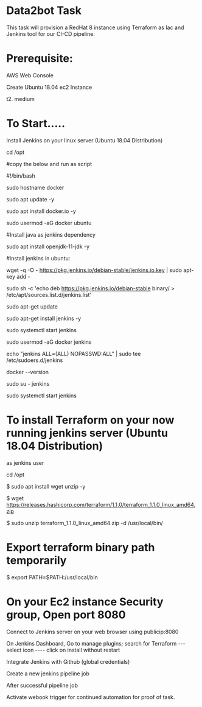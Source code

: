 # Data2bot Task
This task will provision a RedHat 8 instance using Terraform as Iac and Jenkins tool for our CI-CD pipeline.

# Prerequisite:

AWS Web Console

Create Ubuntu 18.04 ec2 Instance

t2. medium

# To Start.....


Install Jenkins on your linux server (Ubuntu 18.04 Distribution)

cd /opt

#copy the below and run as script

#!/bin/bash

sudo hostname docker

sudo apt update -y

sudo apt install docker.io -y

sudo usermod -aG docker ubuntu 

#Install java as jenkins dependency

sudo apt install openjdk-11-jdk -y

#install jenkins in ubuntu:

wget -q -O - https://pkg.jenkins.io/debian-stable/jenkins.io.key | sudo apt-key add -

sudo sh -c 'echo deb https://pkg.jenkins.io/debian-stable binary/ > \
    /etc/apt/sources.list.d/jenkins.list'
    
sudo apt-get update

sudo apt-get install jenkins -y

sudo systemctl start jenkins

sudo usermod -aG docker jenkins

echo "jenkins  ALL=(ALL) NOPASSWD:ALL" | sudo tee /etc/sudoers.d/jenkins 

docker --version

sudo su - jenkins

sudo systemctl start jenkins


# To install Terraform on your now running jenkins server (Ubuntu 18.04 Distribution)

as jenkins user

cd /opt

$ sudo apt install wget unzip -y

$ wget https://releases.hashicorp.com/terraform/1.1.0/terraform_1.1.0_linux_amd64.zip

$ sudo unzip terraform_1.1.0_linux_amd64.zip -d /usr/local/bin/

# Export terraform binary path temporarily

$ export PATH=$PATH:/usr/local/bin

# On your Ec2 instance Security group, Open port 8080

Connect to Jenkins server on your web browser using publicip:8080

On Jenkins Dashboard, Go to manage plugins; search for Terraform --- select icon ---- click on install without restart

Integrate Jenkins with Github (global credentials)

Create a new jenkins pipeline job

After successful pipeline job

Activate webook trigger for continued automation for proof of task.
